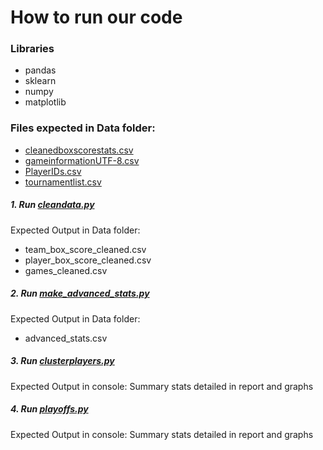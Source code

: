 # How to run our code
### Libraries
  - pandas
  - sklearn
  - numpy
  - matplotlib

### Files expected in Data folder:
  - [cleanedboxscorestats.csv](Data/cleanedboxscorestats.csv)
  - [gameinformationUTF-8.csv](Data/gameinformationUTF-8.csv)
  - [PlayerIDs.csv](Data/PlayerIDs.csv)
  - [tournamentlist.csv](Data/tournamentlist.csv)


##### 1. Run [cleandata.py](cleandata.py)
Expected Output in Data folder:
  - team_box_score_cleaned.csv
  - player_box_score_cleaned.csv
  - games_cleaned.csv

##### 2. Run [make_advanced_stats.py](make_advanced_stats.py)
Expected Output in Data folder:
  - advanced_stats.csv

##### 3. Run [clusterplayers.py](clusterplayers.py)
Expected Output in console:
Summary stats detailed in report and graphs

##### 4. Run [playoffs.py](playoffs.py)
Expected Output in console:
Summary stats detailed in report and graphs